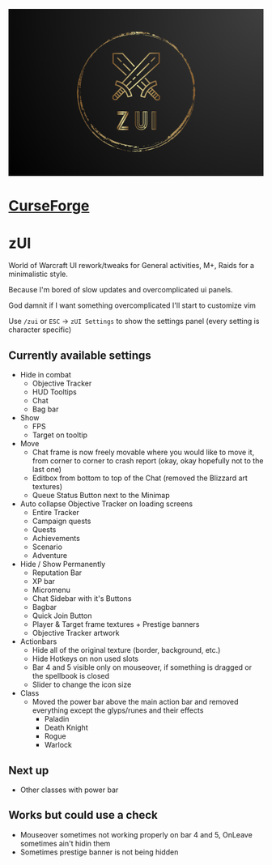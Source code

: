 ![zUI](https://github.com/zstenger93/zUI/blob/master/core/images/zUI_git.png)

# [CurseForge](https://www.curseforge.com/wow/addons/zui-quality-of-life-settings)

# zUI
World of Warcraft UI rework/tweaks for General activities, M+, Raids for a minimalistic style.

Because I'm bored of slow updates and overcomplicated ui panels.

God damnit if I want something overcomplicated I'll start to customize vim

Use `/zui` or `ESC` -> `zUI Settings` to show the settings panel (every setting is character specific)

## Currently available settings

- Hide in combat
    - Objective Tracker
    - HUD Tooltips
    - Chat
    - Bag bar
- Show
    - FPS
    - Target on tooltip
- Move
    - Chat frame is now freely movable where you would like to move it, from corner to corner to crash report (okay, okay hopefully not to the last one)
    - Editbox from bottom to top of the Chat (removed the Blizzard art textures)
    - Queue Status Button next to the Minimap
- Auto collapse Objective Tracker on loading screens
    - Entire Tracker
    - Campaign quests
    - Quests
    - Achievements
    - Scenario
    - Adventure
- Hide / Show Permanently
    - Reputation Bar
    - XP bar
    - Micromenu
    - Chat Sidebar with it's Buttons
    - Bagbar
    - Quick Join Button
    - Player & Target frame textures + Prestige banners
    - Objective Tracker artwork
- Actionbars
    - Hide all of the original texture (border, background, etc.)
    - Hide Hotkeys on non used slots
    - Bar 4 and 5 visible only on mouseover, if something is dragged or the spellbook is closed
    - Slider to change the icon size
- Class
    - Moved the power bar above the main action bar and removed everything except the glyps/runes and their effects
        - Paladin
        - Death Knight
        - Rogue
        - Warlock

## Next up

- Other classes with power bar

## Works but could use a check

- Mouseover sometimes not working properly on bar 4 and 5, OnLeave sometimes ain't hidin them
- Sometimes prestige banner is not being hidden


